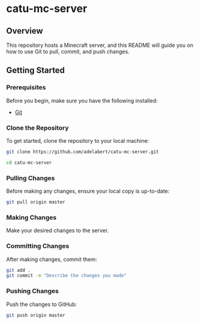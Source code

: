 
# catu-mc-server

## Overview

This repository hosts a Minecraft server, and this README will guide you on how to use Git to pull, commit, and push changes.

## Getting Started

### Prerequisites

Before you begin, make sure you have the following installed:

- [Git](https://git-scm.com/)

### Clone the Repository

To get started, clone the repository to your local machine:

```bash
git clone https://github.com/adelabert/catu-mc-server.git
```
```bash
cd catu-mc-server
```



### Pulling Changes
Before making any changes, ensure your local copy is up-to-date:

```bash
git pull origin master
```


### Making Changes
Make your desired changes to the server.

### Committing Changes
After making changes, commit them:

```bash
git add .
git commit -m "Describe the changes you made"
```

### Pushing Changes
Push the changes to GitHub:

```bash
git push origin master
```
